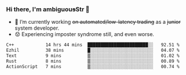 ### Hi there, I'm ambiguou~~s~~Str 👋

<!--
**ambiguoustexture/ambiguoustexture** is a ✨ _special_ ✨ repository because its `README.md` (this file) appears on your GitHub profile.

Here are some ideas to get you started:
-->
- 🔭 I’m currently working ~~on automated/low-latency trading~~ as a ~~junior~~ system developer.
- :worried: Experiencing imposter syndrome still, and even worse.

<!--START_SECTION:waka-->

```txt
C++            14 hrs 44 mins  ███████████████████████░░   92.51 %
Ezhil          38 mins         █░░░░░░░░░░░░░░░░░░░░░░░░   04.07 %
Text           9 mins          ▒░░░░░░░░░░░░░░░░░░░░░░░░   01.02 %
Rust           8 mins          ▒░░░░░░░░░░░░░░░░░░░░░░░░   00.89 %
ActionScript   7 mins          ▒░░░░░░░░░░░░░░░░░░░░░░░░   00.74 %
```

<!--END_SECTION:waka-->
